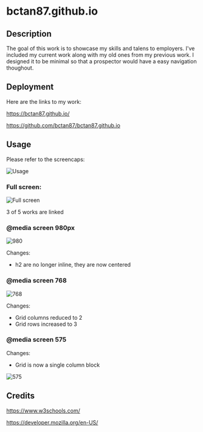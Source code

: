 # bctan87.github.io

## Description

The goal of this work is to showcase my skills and talens to employers. I've included my current work along with my old ones from my previous work. I designed it to be minimal so that a prospector would have a easy navigation thoughout. 

## Deployment
Here are the links to my work:

https://bctan87.github.io/

https://github.com/bctan87/bctan87.github.io

## Usage
Please refer to the screencaps:

![Usage](../assets/images/screencap1)

### Full screen:

![Full screen](/assets/images/screencap2)

3 of 5 works are linked

### @media screen 980px

![980](./assets/images/screencap3)

Changes:
- h2 are no longer inline, they are now centered

### @media screen 768

![768](./assets/images/screencap4)

Changes:
- Grid columns reduced to 2
- Grid rows increased to 3

### @media screen 575

Changes:
- Grid is now a single column block

![575](./assets/images/screencap5)

## Credits
https://www.w3schools.com/

https://developer.mozilla.org/en-US/

